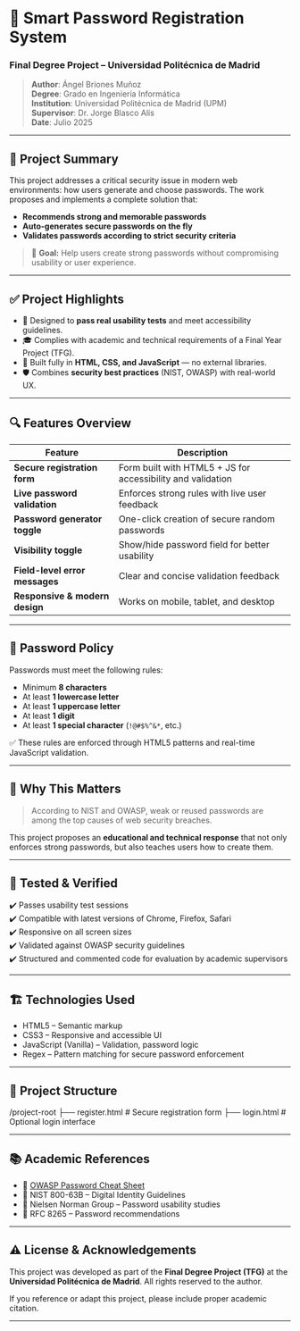 # 🔐 Smart Password Registration System  
### Final Degree Project – Universidad Politécnica de Madrid

> **Author**: Ángel Briones Muñoz  
> **Degree**: Grado en Ingeniería Informática  
> **Institution**: Universidad Politécnica de Madrid (UPM)  
> **Supervisor**: Dr. Jorge Blasco Alís  
> **Date**: Julio 2025  

---

## 📌 Project Summary

This project addresses a critical security issue in modern web environments: how users generate and choose passwords. The work proposes and implements a complete solution that:

- **Recommends strong and memorable passwords**
- **Auto-generates secure passwords on the fly**
- **Validates passwords according to strict security criteria**

> 🧠 **Goal:** Help users create strong passwords without compromising usability or user experience.

---

## ✅ Project Highlights

- 🎯 Designed to **pass real usability tests** and meet accessibility guidelines.
- 🎓 Complies with academic and technical requirements of a Final Year Project (TFG).
- 🧩 Built fully in **HTML, CSS, and JavaScript** — no external libraries.
- 🛡️ Combines **security best practices** (NIST, OWASP) with real-world UX.

---

## 🔍 Features Overview

| Feature                             | Description                                                                 |
|-------------------------------------|-----------------------------------------------------------------------------|
| **Secure registration form**       | Form built with HTML5 + JS for accessibility and validation                 |
| **Live password validation**       | Enforces strong rules with live user feedback                               |
| **Password generator toggle**      | One-click creation of secure random passwords                               |
| **Visibility toggle**              | Show/hide password field for better usability                               |
| **Field-level error messages**     | Clear and concise validation feedback                                       |
| **Responsive & modern design**     | Works on mobile, tablet, and desktop                                        |

---

## 🔐 Password Policy

Passwords must meet the following rules:

- Minimum **8 characters**
- At least **1 lowercase letter**
- At least **1 uppercase letter**
- At least **1 digit**
- At least **1 special character** (`!@#$%^&*`, etc.)

✅ These rules are enforced through HTML5 patterns and real-time JavaScript validation.

---

## 🧠 Why This Matters

> According to NIST and OWASP, weak or reused passwords are among the top causes of web security breaches.

This project proposes an **educational and technical response** that not only enforces strong passwords, but also teaches users how to create them.

---

## 🧪 Tested & Verified

✔️ Passes usability test sessions  
✔️ Compatible with latest versions of Chrome, Firefox, Safari  
✔️ Responsive on all screen sizes  
✔️ Validated against OWASP security guidelines  
✔️ Structured and commented code for evaluation by academic supervisors

---

## 🏗️ Technologies Used

- HTML5 – Semantic markup  
- CSS3 – Responsive and accessible UI  
- JavaScript (Vanilla) – Validation, password logic  
- Regex – Pattern matching for secure password enforcement

---

## 📁 Project Structure

/project-root
├── register.html # Secure registration form
├── login.html # Optional login interface



---

## 📚 Academic References

- 🔗 [OWASP Password Cheat Sheet](https://cheatsheetseries.owasp.org/cheatsheets/Password_Storage_Cheat_Sheet.html)
- 🔗 NIST 800-63B – Digital Identity Guidelines
- 🔗 Nielsen Norman Group – Password usability studies
- 🔗 RFC 8265 – Password recommendations

---

## ⚠️ License & Acknowledgements

This project was developed as part of the **Final Degree Project (TFG)** at the **Universidad Politécnica de Madrid**. All rights reserved to the author.

If you reference or adapt this project, please include proper academic citation.

---


